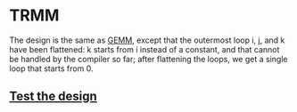# TRMM

The design is the same as [GEMM](../gemm/README.md), except that the outermost loop i, j, and k have been flattened: k starts from i instead of a constant, and that cannot be handled by the compiler so far; after flattening the loops, we get a single loop that starts from 0.

## [Test the design](../../../../README.md#Performance-tests)
